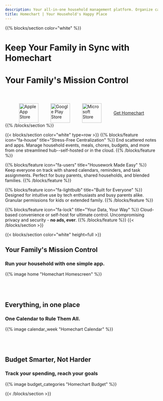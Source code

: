 ```yaml
---
description: Your all-in-one household management platform. Organize calendars, budgets, shopping lists, and more, all in one place. Enjoy features like shared calendars, meal planning, task management, and multilingual support. Secure, private, and ad-free. Simplify your digital life with Homechart.
title: Homechart | Your Household's Happy Place
---
```


{{% blocks/section color="white" %}}
<h1 style="border-bottom: 2px solid var(--bs-yellow)"><b>Keep Your Family in Sync with Homechart</b></h1>
<h1>Your Family's Mission Control</h1>
<div style="align-items: center; display: flex; flex-wrap: wrap; gap: 40px; justify-content: center; padding-top: 40px; width 100%">
  <a href="https://itunes.apple.com/app/app-store/id1581995943" target="_blank">
    <img alt="Apple App Store" src={{% resource "appstore.svg" %}} style="height: 4rem; width: auto" ></img>
  </a>
  <a href="https://play.google.com/store/apps/details?id=app.homechart" target="_blank">
    <img alt="Google Play Store" src={{% resource "playstore.png" %}} style="height: 4rem; width: auto" ></img>
  </a>
  <a href="https://apps.microsoft.com/detail/9NPHSC1SCC4B" target="_blank">
    <img alt="Microsoft Store" src={{% resource "microsoft.svg" %}} style="height: 4rem; width: auto" ></img>
  </a>
  <a class="button button--yellow" href="/docs/guides/get-homechart">Get Homechart</a>
</div>
{{% /blocks/section %}}

{{< blocks/section color="white" type=row >}}
{{% blocks/feature icon="fa-house" title="Stress-Free Centralization" %}}
End scattered notes and apps. Manage household events, meals, chores, budgets, and more from one streamlined hub--self-hosted or in the cloud.
{{% /blocks/feature %}}

{{% blocks/feature icon="fa-users" title="Housework Made Easy" %}}
Keep everyone on track with shared calendars, reminders, and task assignments. Perfect for busy parents, shared households, and blended families.
{{% /blocks/feature %}}

{{% blocks/feature icon="fa-lightbulb" title="Built for Everyone" %}}
Designed for intuitive use by tech enthusiasts and busy parents alike.  Granular permissions for kids or extended family.
{{% /blocks/feature %}}

{{% blocks/feature icon="fa-lock" title="Your Data, Your Way" %}}
Cloud-based convenience or self-host for ultimate control. Uncompromising privacy and security - **no ads, ever**.
{{% /blocks/feature %}}
{{< /blocks/section >}}

{{< blocks/section color="white" height=full >}}
<h2 style="border-bottom: 2px solid var(--bs-yellow)"><b>Your Family's Mission Control</b></h2>
<h3>Run your household with one simple app.</h3>

{{% image home "Homechart Homescreen" %}}

<h2 style="border-bottom: 2px solid var(--bs-yellow); padding-top: 50px"><b>Everything, in one place</b></h2>
<h3>One Calendar to Rule Them All.</h3>

{{% image calendar_week "Homechart Calendar" %}}

<h2 style="border-bottom: 2px solid var(--bs-yellow); padding-top: 50px"><b>Budget Smarter, Not Harder</b></h2>
<h3>Track your spending, reach your goals</h3>

{{% image budget_categories "Homechart Budget" %}}

{{< /blocks/section >}}
